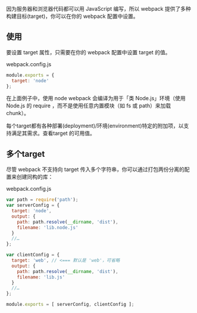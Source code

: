 因为服务器和浏览器代码都可以用 JavaScript 编写，所以 webpack 提供了多种构建目标(target)，你可以在你的 webpack 配置中设置。

## 使用

要设置 target 属性，只需要在你的 webpack 配置中设置 target 的值。

webpack.config.js
```javascript
module.exports = {
  target: 'node'
};
```

在上面例子中，使用 node webpack 会编译为用于「类 Node.js」环境（使用 Node.js 的 require ，而不是使用任意内置模块（如 fs 或 path）来加载 chunk）。

每个target都有各种部署(deployment)/环境(environment)特定的附加项，以支持满足其需求。查看target 的可用值。

## 多个target

尽管 webpack 不支持向 target 传入多个字符串，你可以通过打包两份分离的配置来创建同构的库：

webpack.config.js
```javascript
var path = require('path');
var serverConfig = {
  target: 'node',
  output: {
    path: path.resolve(__dirname, 'dist'),
    filename: 'lib.node.js'
  }
  //…
};

var clientConfig = {
  target: 'web', // <=== 默认是 'web'，可省略
  output: {
    path: path.resolve(__dirname, 'dist'),
    filename: 'lib.js'
  }
  //…
};

module.exports = [ serverConfig, clientConfig ];
```

